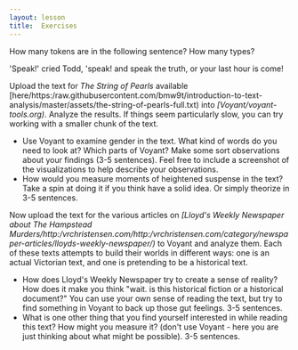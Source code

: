 ```yaml
---
layout: lesson
title:  Exercises
---
```

How many tokens are in the following sentence? How many types?

'Speak!' cried Todd, 'speak! and speak the truth, or your last hour is come!

Upload the text for *The String of Pearls* available [here/https:/raw.githubusercontent.com/bmw9t/introduction-to-text-analysis/master/assets/the-string-of-pearls-full.txt) into *[Voyant/voyant-tools.org)*. Analyze the results. If things seem particularly slow, you can try working with a smaller chunk of the text.

* Use Voyant to examine gender in the text. What kind of words do you need to look at? Which parts of Voyant? Make some sort observations about your findings (3-5 sentences). Feel free to include a screenshot of the visualizations to help describe your observations.
* How would you measure moments of heightened suspense in the text? Take a spin at doing it if you think have a solid idea. Or simply theorize in 3-5 sentences.

Now upload the text for the various articles on *[Lloyd's Weekly Newspaper about The Hampstead Murders/http:/vrchristensen.com/http:/vrchristensen.com/category/newspaper-articles/lloyds-weekly-newspaper/)* to Voyant and analyze them. Each of these texts attempts to build their worlds in different ways: one is an actual Victorian text, and one is pretending to be a historical text. 
* How does Lloyd's Weekly Newspaper try to create a sense of reality? How does it make you think "wait. is this historical fiction or a historical document?" You can use your own sense of reading the text, but try to find something in Voyant to back up those gut feelings. 3-5 sentences.
* What is one other thing that you find yourself interested in while reading this text? How might you measure it? (don't use Voyant - here you are just thinking about what might be possible). 3-5 sentences.